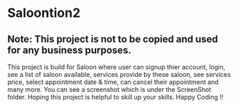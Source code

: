 # Saloontion2
## Note: This project is not to be copied and used for any business purposes. 

This project is build for Saloon where user can signup thier account, login, see a list of saloon available,
services provide by these saloon, see services price, select appointment date & time, can cancel their appointment
and many more. You can see a screenshot which is under the ScreenShot folder. Hoping this project is helpful to
skill up your skills. Happy Coding !!
